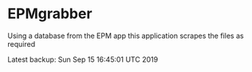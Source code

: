 # EPMgrabber
Using a database from the EPM app this application scrapes the files as required


Latest backup: Sun Sep 15 16:45:01 UTC 2019
